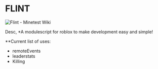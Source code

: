 # FLINT

<img src="https://wiki.minetest.net/images/2/2e/Flint.png" alt="Flint - Minetest Wiki"/>

Desc,
*A modulescript for roblox to make development easy and simple!


**Current list of uses:
- remoteEvents
- leaderstats
- Killing

